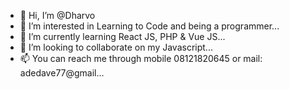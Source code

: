 - 👋 Hi, I’m @Dharvo
- 👀 I’m interested in Learning to Code and being a programmer...
- 🌱 I’m currently learning React JS, PHP & Vue JS...
- 💞️ I’m looking to collaborate on my Javascript...
- 📫 You can reach me through mobile 08121820645 or mail: adedave77@gmail...

<!---
Dharvo/Dharvo is a ✨ special ✨ repository because its `README.md` (this file) appears on your GitHub profile.
You can click the Preview link to take a look at your changes.
--->
